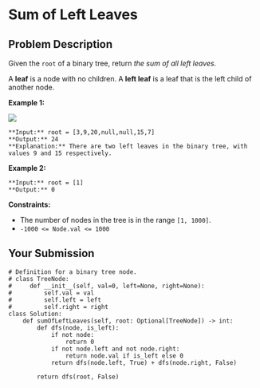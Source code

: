 # Sum of Left Leaves

## Problem Description

Given the `root` of a binary tree, return _the sum of all left leaves._

A **leaf** is a node with no children. A **left leaf** is a leaf that is the
left child of another node.



**Example 1:**

![](https://assets.leetcode.com/uploads/2021/04/08/leftsum-tree.jpg)

    
    
    **Input:** root = [3,9,20,null,null,15,7]
    **Output:** 24
    **Explanation:** There are two left leaves in the binary tree, with values 9 and 15 respectively.
    

**Example 2:**

    
    
    **Input:** root = [1]
    **Output:** 0
    



**Constraints:**

  * The number of nodes in the tree is in the range `[1, 1000]`.
  * `-1000 <= Node.val <= 1000`



## Your Submission

```python3
# Definition for a binary tree node.
# class TreeNode:
#     def __init__(self, val=0, left=None, right=None):
#         self.val = val
#         self.left = left
#         self.right = right
class Solution:
    def sumOfLeftLeaves(self, root: Optional[TreeNode]) -> int:
        def dfs(node, is_left):
            if not node:
                return 0
            if not node.left and not node.right:
                return node.val if is_left else 0
            return dfs(node.left, True) + dfs(node.right, False)

        return dfs(root, False)
            
        
        
```
